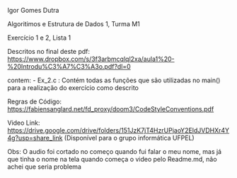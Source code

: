 Igor Gomes Dutra

Algoritimos e Estrutura de Dados 1, Turma M1

Exercício 1 e 2, Lista 1

Descritos no final deste pdf: https://www.dropbox.com/s/3f3arbmcqlql2xa/aula1%20-%20Introdu%C3%A7%C3%A3o.pdf?dl=0

contem:
    - Ex_2.c : Contém todas as funções que são utilizadas no main() para a realização do exercício como descrito

Regras de Código: https://fabiensanglard.net/fd_proxy/doom3/CodeStyleConventions.pdf

Video Link: https://drive.google.com/drive/folders/151JzK7jT4HzrUPjaoY2EldJVDHXr4Y4g?usp=share_link (Disponível para o grupo informática UFPEL) 

Obs: O audio foi cortado no começo quando fui falar o meu nome, mas já que tinha o nome na tela quando começa o video pelo Readme.md, não achei que seria problema
